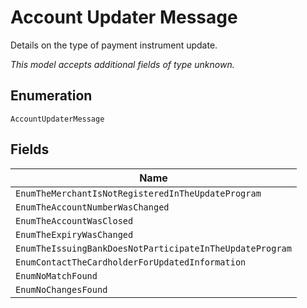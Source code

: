 
# Account Updater Message

Details on the type of payment instrument update.

*This model accepts additional fields of type unknown.*

## Enumeration

`AccountUpdaterMessage`

## Fields

| Name |
|  --- |
| `EnumTheMerchantIsNotRegisteredInTheUpdateProgram` |
| `EnumTheAccountNumberWasChanged` |
| `EnumTheAccountWasClosed` |
| `EnumTheExpiryWasChanged` |
| `EnumTheIssuingBankDoesNotParticipateInTheUpdateProgram` |
| `EnumContactTheCardholderForUpdatedInformation` |
| `EnumNoMatchFound` |
| `EnumNoChangesFound` |

